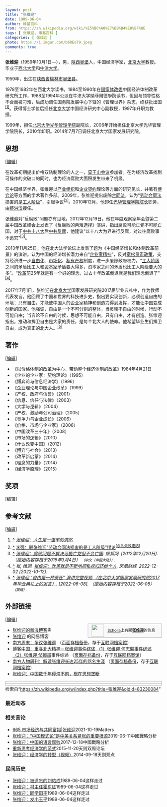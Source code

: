 ```yaml
---
layout: post
title: "张维迎"
date: 1989-06-04
author: 维基百科
from: https://zh.wikipedia.org/wiki/%E5%BC%A0%E7%BB%B4%E8%BF%8E
tags: [ 张维迎, 维基百科 ]
categories: [ 张维迎 ]
photo: https://i.imgur.com/b6REo79.jpeg
comments: true
---
```

<div class="mw-content-ltr mw-parser-output" lang="zh" dir="ltr"><style data-mw-deduplicate="TemplateStyles:r83732082">.mw-parser-output .infobox-subbox{padding:0;border:none;margin:-3px;width:auto;min-width:100%;font-size:100%;clear:none;float:none;background-color:transparent}.mw-parser-output .infobox-3cols-child{margin:auto}.mw-parser-output .infobox .navbar{font-size:100%}body.skin-minerva .mw-parser-output .infobox-header,body.skin-minerva .mw-parser-output .infobox-subheader,body.skin-minerva .mw-parser-output .infobox-above,body.skin-minerva .mw-parser-output .infobox-title,body.skin-minerva .mw-parser-output .infobox-image,body.skin-minerva .mw-parser-output .infobox-full-data,body.skin-minerva .mw-parser-output .infobox-below{text-align:center}@media screen{html.skin-theme-clientpref-night .mw-parser-output .infobox-full-data:not(.notheme)>div:not(.notheme)[style]{background:#1f1f23!important;color:#f8f9fa}@media screen and (prefers-color-scheme:dark){html.skin-theme-clientpref-os .mw-parser-output .infobox-full-data:not(.notheme) div:not(.notheme){background:#1f1f23!important;color:#f8f9fa}}html.skin-theme-clientpref-night .mw-parser-output .infobox td div:not(.notheme)[style]{background:transparent!important;color:var(--color-base,#202122)}@media screen and (prefers-color-scheme:dark){html.skin-theme-clientpref-os .mw-parser-output .infobox td div:not(.notheme)[style]{background:transparent!important;color:var(--color-base,#202122)}}html.skin-theme-clientpref-night .mw-parser-output .infobox td div.NavHead:not(.notheme)[style]{background:transparent!important}}@media screen and (prefers-color-scheme:dark){html.skin-theme-clientpref-os .mw-parser-output .infobox td div.NavHead:not(.notheme)[style]{background:transparent!important}}@media(min-width:640px){body.skin--responsive .mw-parser-output .infobox-table{display:table!important}body.skin--responsive .mw-parser-output .infobox-table>caption{display:table-caption!important}body.skin--responsive .mw-parser-output .infobox-table>tbody{display:table-row-group}body.skin--responsive .mw-parser-output .infobox-table tr{display:table-row!important}body.skin--responsive .mw-parser-output .infobox-table th,body.skin--responsive .mw-parser-output .infobox-table td{padding-left:inherit;padding-right:inherit}}</style>
<p><b>张维迎</b>（1959年10月1日<span class="useeditintro" title="Template:BLP editintro">—</span>），男，<a href="/wiki/%E9%99%95%E8%A5%BF%E7%9C%81" title="陕西省">陕西</a><a href="/wiki/%E5%90%B4%E5%A0%A1%E5%8E%BF" title="吴堡县">吴堡</a>人，中国经济学家，<a href="/wiki/%E5%8C%97%E4%BA%AC%E5%A4%A7%E5%AD%A6" title="北京大学">北京大学</a>教授。毕业于<a href="/wiki/%E8%A5%BF%E5%8C%97%E5%A4%A7%E5%AD%A6_(%E4%B8%AD%E5%9B%BD)" title="西北大学 (中国)">西北大学</a>和<a href="/wiki/%E7%89%9B%E6%B4%A5%E5%A4%A7%E5%AD%A6" title="牛津大学">牛津大学</a>。
</p>
<meta property="mw:PageProp/toc">
<div class="mw-heading mw-heading2"></div>
<p>1959年，出生在<a href="/wiki/%E9%99%95%E8%A5%BF%E7%9C%81" title="陕西省">陕西省</a><a href="/wiki/%E6%A6%86%E6%9E%97%E5%B8%82" title="榆林市">榆林市</a><a href="/wiki/%E5%90%B4%E5%A0%A1%E5%8E%BF" title="吴堡县">吴堡县</a>。
</p><p>1978至1982年在西北大学读书，1984至1990年在<a href="/wiki/%E5%9B%BD%E5%AE%B6%E4%BD%93%E6%94%B9%E5%A7%94" class="mw-redirect" title="国家体改委">国家体改委</a>中国经济体制改革研究所工作，1988至1994年公派在牛津大学納菲爾德學院读书，但因与领导性格不合而被刁难，后成功调任国务院发展中心下辖的《管理世界》杂志，终获批出国<sup id="cite_ref-1" class="reference"><a href="#cite_note-1"><span class="cite-bracket">[</span>1<span class="cite-bracket">]</span></a></sup>。获得博士学位后担任<a href="/wiki/%E5%8C%97%E4%BA%AC%E5%A4%A7%E5%AD%A6" title="北京大学">北京大学</a>中国经济研究中心副教授，1997年升职为教授。
</p><p>1999年，担任<a href="/wiki/%E5%8C%97%E4%BA%AC%E5%A4%A7%E5%AD%A6%E5%85%89%E5%8D%8E%E7%AE%A1%E7%90%86%E5%AD%A6%E9%99%A2" title="北京大学光华管理学院">北京大学光华管理学院</a>副院长，2006年开始担任北京大学光华管理学院院长，2010年卸职。2014年7月7日调任北京大学国家发展研究院。
</p>
<div class="mw-heading mw-heading2"><h2 id="思想"><span id=".E6.80.9D.E6.83.B3"></span>思想</h2><span class="mw-editsection"><span class="mw-editsection-bracket">[</span><a href="/w/index.php?title=%E5%BC%A0%E7%BB%B4%E8%BF%8E&amp;action=edit&amp;section=2" title="编辑章节：思想"><span>编辑</span></a><span class="mw-editsection-bracket">]</span></span></div>
<p>在改革初期提出价格双轨制理论的人之一，<a href="/wiki/%E8%8E%AB%E5%B9%B2%E5%B1%B1%E4%BC%9A%E8%AE%AE" title="莫干山会议">莫干山会议</a>参加者。在为经济改革找到可操作的突破口的同时，也为经济腐败大面积发生带来了机缘。
</p><p>在中国经济学界，张维迎以<a href="/w/index.php?title=%E4%BA%A7%E4%B8%9A%E7%BB%84%E7%BB%87&amp;action=edit&amp;redlink=1" class="new" title="产业组织（页面不存在）">产业组织</a>和<a href="/w/index.php?title=%E4%BC%81%E4%B8%9A%E5%A5%91%E7%BA%A6&amp;action=edit&amp;redlink=1" class="new" title="企业契约（页面不存在）">企业契约</a>理论等方面的研究见长，并著有<a href="/wiki/%E5%8D%9A%E5%BC%88%E8%AE%BA" title="博弈论">博弈论</a>等方面的学术著作多部。2009年，张维迎提出废除<a href="/wiki/%E5%90%88%E5%90%8C%E6%B3%95" class="mw-redirect" title="合同法">合同法</a>，认为“<a href="/wiki/%E5%8A%B3%E5%8A%A8%E5%90%88%E5%90%8C%E6%B3%95" class="mw-redirect" title="劳动合同法">劳动合同法</a>损害的是<a href="/wiki/%E5%B7%A5%E4%BA%BA%E9%98%B6%E7%BA%A7" title="工人阶级">工人阶级</a>”，引起争议<sup id="cite_ref-2" class="reference"><a href="#cite_note-2"><span class="cite-bracket">[</span>2<span class="cite-bracket">]</span></a></sup>。2010年12月，他卸任<a href="/wiki/%E5%85%89%E5%8D%8E%E7%AE%A1%E7%90%86%E5%AD%A6%E9%99%A2" class="mw-redirect" title="光华管理学院">光华管理学院</a><a href="/wiki/%E9%99%A2%E9%95%B7" class="mw-disambig" title="院長">院长</a>职务，由<a href="/wiki/%E8%94%A1%E6%B4%AA%E6%BB%A8" title="蔡洪滨">蔡洪滨</a>接任。
</p><p>张维迎对“反腐败”问题亦有见地，2012年12月19日，他在年度观察家年会暨第二届中国改革峰会上发表了《反腐败的两难选择》演讲，指出腐败可能亡党不可能亡国，对于<a href="/wiki/%E4%B8%AD%E5%85%B1%E5%8D%81%E5%85%AB%E5%A4%A7" class="mw-redirect" title="中共十八大">中共十八大</a>后<a href="/wiki/2012%E5%B9%B4%E4%B8%AD%E5%9B%BD%E5%8F%8D%E8%85%90" class="mw-redirect" title="2012年中国反腐">中共反腐</a>，他建议“以十八大为界进行反腐，对过往腐败事不追究”<sup id="cite_ref-3" class="reference"><a href="#cite_note-3"><span class="cite-bracket">[</span>3<span class="cite-bracket">]</span></a></sup>。
</p><p>2013年11月25日，他在北大法学论坛上发表了题为《中国经济增长和体制改革前景》的演讲。认为中国的经济增长潜力来自“<a href="/wiki/%E4%BC%81%E4%B8%9A%E5%AE%B6%E7%B2%BE%E7%A5%9E" class="mw-redirect" title="企业家精神">企业家精神</a>”，反对<a href="/wiki/%E9%87%8F%E5%8C%96%E5%AF%AC%E9%AC%86" title="量化寬鬆">宽松货币政策</a>，支持经济进一步<a href="/wiki/%E7%BB%8F%E6%B5%8E%E8%87%AA%E7%94%B1%E5%8C%96" title="经济自由化">自由化</a>、<a href="/wiki/%E5%B8%82%E5%9C%BA%E5%8C%96" title="市场化">市场化</a>、<a href="/wiki/%E7%A7%81%E6%9C%89%E8%B2%A1%E7%94%A2%E6%AC%8A" class="mw-redirect" title="私有財產權">私有产权</a>制度，进一步废除政府权力。“<a href="/wiki/%E5%B7%A5%E4%BA%BA%E9%98%B6%E7%BA%A7" title="工人阶级">工人阶级</a>之间的矛盾比工人和<a href="/wiki/%E8%B3%87%E7%94%A2%E9%9A%8E%E7%B4%9A" title="資產階級">资本家</a>矛盾要大得多，资本家之间的矛盾也比工人阶级要大的多”。“<a href="/wiki/%E6%94%B9%E9%9D%A9%E5%BC%80%E6%94%BE" title="改革开放">改革</a>前25年就是有一个好的理念，过去十年改革倒退就是我们理念倒退了”<sup id="cite_ref-4" class="reference"><a href="#cite_note-4"><span class="cite-bracket">[</span>4<span class="cite-bracket">]</span></a></sup>。
</p><p>2017年7月1日，张维迎在<a href="/wiki/%E5%8C%97%E4%BA%AC%E5%A4%A7%E5%AD%A6" title="北京大学">北京大学</a>国家发展研究院2017届毕业典礼中，作为教师代表发言。他回顾了中国和世界的科技进步史，指出要实现创新，必须创造自由的环境；只有自由，才能使中国人的企业家精神和创造力得到发挥，才能让中国变成创新的国家。他强调，自由是一个不可分割的整体，当灵魂不自由的时候，行动不可能自由；当言论不自由的时候，思想不可能自由，只有自由，才有创造。张维迎指出，推动和捍卫自由是大家的责任，是每个北大人的使命。他希望毕业生们捍卫自由，成为真正的北大人。<sup id="cite_ref-5" class="reference"><a href="#cite_note-5"><span class="cite-bracket">[</span>5<span class="cite-bracket">]</span></a></sup>
</p>
<div class="mw-heading mw-heading2"><h2 id="著作"><span id=".E8.91.97.E4.BD.9C"></span>著作</h2><span class="mw-editsection"><span class="mw-editsection-bracket">[</span><a href="/w/index.php?title=%E5%BC%A0%E7%BB%B4%E8%BF%8E&amp;action=edit&amp;section=3" title="编辑章节：著作"><span>编辑</span></a><span class="mw-editsection-bracket">]</span></span></div>
<ul><li>《以价格体制的改革为中心，带动整个经济体制的改革》1984年4月21日</li>
<li>《企业的企业家：契约理论》（1995）</li>
<li>《博弈论与信息经济学》（1996）</li>
<li>《企业理论与中国企业改革》（1999）</li>
<li>《产权、政府与信誉》（2001）</li>
<li>《信息、信任与法律》（2003）</li>
<li>《大学与逻辑》（2004）</li>
<li>《产权、激励与公司治理》（2005）</li>
<li>《竞争力与企业成长》（2006）</li>
<li>《价格、市场与企业家》（2006）</li>
<li>《中国改革三十年》（2008）</li>
<li>《市场的逻辑》（2010）</li>
<li>《什么改变中国》（2012）</li>
<li>《博弈与社会》（2013）</li>
<li>《改革新启蒙》（2014）</li>
<li>《理念的力量》（2014）</li>
<li>《经济学原理》（2015）</li></ul>
<div class="mw-heading mw-heading2"><h2 id="奖项"><span id=".E5.A5.96.E9.A1.B9"></span>奖项</h2><span class="mw-editsection"><span class="mw-editsection-bracket">[</span><a href="/w/index.php?title=%E5%BC%A0%E7%BB%B4%E8%BF%8E&amp;action=edit&amp;section=4" title="编辑章节：奖项"><span>编辑</span></a><span class="mw-editsection-bracket">]</span></span></div>

<div class="mw-heading mw-heading2"><h2 id="参考文献"><span id=".E5.8F.82.E8.80.83.E6.96.87.E7.8C.AE"></span>参考文献</h2><span class="mw-editsection"><span class="mw-editsection-bracket">[</span><a href="/w/index.php?title=%E5%BC%A0%E7%BB%B4%E8%BF%8E&amp;action=edit&amp;section=5" title="编辑章节：参考文献"><span>编辑</span></a><span class="mw-editsection-bracket">]</span></span></div>
<div class="reflist" style="list-style-type: decimal;">
<ol class="references">
<li id="cite_note-1"><span class="mw-cite-backlink"><b><a href="#cite_ref-1">^</a></b></span> <span class="reference-text"><cite class="citation web"><a rel="nofollow" class="external text" href="https://wemp.app/posts/cd34dc59-e4f9-4e45-8fe7-791934b7f891">张维迎：人生是一连串的偶然</a>.</cite><span title="ctx_ver=Z39.88-2004&amp;rfr_id=info%3Asid%2Fzh.wikipedia.org%3A%E5%BC%A0%E7%BB%B4%E8%BF%8E&amp;rft.btitle=%E5%BC%A0%E7%BB%B4%E8%BF%8E%EF%BC%9A%E4%BA%BA%E7%94%9F%E6%98%AF%E4%B8%80%E8%BF%9E%E4%B8%B2%E7%9A%84%E5%81%B6%E7%84%B6&amp;rft.genre=unknown&amp;rft_id=https%3A%2F%2Fwemp.app%2Fposts%2Fcd34dc59-e4f9-4e45-8fe7-791934b7f891&amp;rft_val_fmt=info%3Aofi%2Ffmt%3Akev%3Amtx%3Abook" class="Z3988"><span style="display:none;">&nbsp;</span></span></span>
</li>
<li id="cite_note-2"><span class="mw-cite-backlink"><b><a href="#cite_ref-2">^</a></b></span> <span class="reference-text"><a rel="nofollow" class="external text" href="http://humanities.cn/modules/article/view.article.php?803">李强：驳张维迎"劳动合同法损害的是工人阶级"缪论</a><sup class="noprint Inline-Template"><span style="white-space: nowrap;">[<a href="/wiki/Wikipedia:%E5%A4%B1%E6%95%88%E9%93%BE%E6%8E%A5" title="Wikipedia:失效链接"><span title="自2018年2月失效">永久失效連結</span></a>]</span></sup></span>
</li>
<li id="cite_note-3"><span class="mw-cite-backlink"><b><a href="#cite_ref-3">^</a></b></span> <span class="reference-text"><cite class="citation web"><a rel="nofollow" class="external text" href="https://web.archive.org/web/20160304215902/http://wei.sohu.com/20121220/n361015242.shtml?pvid=tc_news&amp;a=&amp;b=%E5%BC%A0%E7%BB%B4%E8%BF%8E%E5%BB%BA%E8%AE%AE:%E4%BB%A5%E5%8D%81%E5%85%AB%E5%A4%A7%E4%B8%BA%E7%95%8C%E5%8F%8D%E8%85%90%20%E8%BF%87%E5%BE%80%E8%85%90%E8%B4%A5%E4%B8%8D%E8%BF%BD%E7%A9%B6">张维迎：腐败问题不解决可能亡党但不会亡国</a>. 搜狐网.  <span class="reference-accessdate"> [2012年12月20日]</span>. （<a rel="nofollow" class="external text" href="http://wei.sohu.com/20121220/n361015242.shtml?pvid=tc_news&amp;a=&amp;b=%E5%BC%A0%E7%BB%B4%E8%BF%8E%E5%BB%BA%E8%AE%AE%3A%E4%BB%A5%E5%8D%81%E5%85%AB%E5%A4%A7%E4%B8%BA%E7%95%8C%E5%8F%8D%E8%85%90%20%E8%BF%87%E5%BE%80%E8%85%90%E8%B4%A5%E4%B8%8D%E8%BF%BD%E7%A9%B6">原始内容</a>存档于2016年3月4日） <span style="font-family: sans-serif; cursor: default; color:var(--color-subtle, #54595d); font-size: 0.8em; bottom: 0.1em; font-weight: bold;" title="连接到中文（中国大陆）网页">（中文（中国大陆））</span>.</cite><span title="ctx_ver=Z39.88-2004&amp;rfr_id=info%3Asid%2Fzh.wikipedia.org%3A%E5%BC%A0%E7%BB%B4%E8%BF%8E&amp;rft.btitle=%E5%BC%A0%E7%BB%B4%E8%BF%8E%EF%BC%9A%E8%85%90%E8%B4%A5%E9%97%AE%E9%A2%98%E4%B8%8D%E8%A7%A3%E5%86%B3%E5%8F%AF%E8%83%BD%E4%BA%A1%E5%85%9A%E4%BD%86%E4%B8%8D%E4%BC%9A%E4%BA%A1%E5%9B%BD&amp;rft.genre=unknown&amp;rft.pub=%E6%90%9C%E7%8B%90%E7%BD%91&amp;rft_id=http%3A%2F%2Fwei.sohu.com%2F20121220%2Fn361015242.shtml%3Fpvid%3Dtc_news%26a%3D%26b%3D%25E5%25BC%25A0%25E7%25BB%25B4%25E8%25BF%258E%25E5%25BB%25BA%25E8%25AE%25AE%253A%25E4%25BB%25A5%25E5%258D%2581%25E5%2585%25AB%25E5%25A4%25A7%25E4%25B8%25BA%25E7%2595%258C%25E5%258F%258D%25E8%2585%2590%2520%25E8%25BF%2587%25E5%25BE%2580%25E8%2585%2590%25E8%25B4%25A5%25E4%25B8%258D%25E8%25BF%25BD%25E7%25A9%25B6&amp;rft_val_fmt=info%3Aofi%2Ffmt%3Akev%3Amtx%3Abook" class="Z3988"><span style="display:none;">&nbsp;</span></span></span>
</li>
<li id="cite_note-4"><span class="mw-cite-backlink"><b><a href="#cite_ref-4">^</a></b></span> <span class="reference-text"><cite class="citation web">张, 维迎. <a rel="nofollow" class="external text" href="https://finance.ifeng.com/news/special/zhangweiyingpl/">张维迎：改革就是不断地把私权归还给个人</a>. 凤凰财经. 2022-12-02 <span class="reference-accessdate"> [<span class="nowrap">2022-10-12</span>]</span>.</cite><span title="ctx_ver=Z39.88-2004&amp;rfr_id=info%3Asid%2Fzh.wikipedia.org%3A%E5%BC%A0%E7%BB%B4%E8%BF%8E&amp;rft.atitle=%E5%BC%A0%E7%BB%B4%E8%BF%8E%EF%BC%9A%E6%94%B9%E9%9D%A9%E5%B0%B1%E6%98%AF%E4%B8%8D%E6%96%AD%E5%9C%B0%E6%8A%8A%E7%A7%81%E6%9D%83%E5%BD%92%E8%BF%98%E7%BB%99%E4%B8%AA%E4%BA%BA&amp;rft.aufirst=%E7%BB%B4%E8%BF%8E&amp;rft.aulast=%E5%BC%A0&amp;rft.date=2022-12-02&amp;rft.genre=unknown&amp;rft.jtitle=%E5%87%A4%E5%87%B0%E8%B4%A2%E7%BB%8F&amp;rft_id=https%3A%2F%2Ffinance.ifeng.com%2Fnews%2Fspecial%2Fzhangweiyingpl%2F&amp;rft_val_fmt=info%3Aofi%2Ffmt%3Akev%3Amtx%3Ajournal" class="Z3988"><span style="display:none;">&nbsp;</span></span></span>
</li>
<li id="cite_note-5"><span class="mw-cite-backlink"><b><a href="#cite_ref-5">^</a></b></span> <span class="reference-text"><cite class="citation web"><a rel="nofollow" class="external text" href="https://web.archive.org/web/20220608015634/https://www.youtube.com/watch?v=P8FRqN2UZoM&amp;t=21s">张维迎 “自由是一种责任” 演讲完整视频 （在北京大学国家发展研究院2017年毕业典礼上的发言）</a>.  <span class="reference-accessdate"> [<span class="nowrap">2022-06-08</span>]</span>. （<a rel="nofollow" class="external text" href="https://www.youtube.com/watch?v=P8FRqN2UZoM&amp;t=21s">原始内容</a>存档于2022-06-08） <span style="font-family: sans-serif; cursor: default; color:var(--color-subtle, #54595d); font-size: 0.8em; bottom: 0.1em; font-weight: bold;" title="连接到英语网页">（英语）</span>.</cite><span title="ctx_ver=Z39.88-2004&amp;rfr_id=info%3Asid%2Fzh.wikipedia.org%3A%E5%BC%A0%E7%BB%B4%E8%BF%8E&amp;rft.btitle=%E5%BC%A0%E7%BB%B4%E8%BF%8E+%E2%80%9C%E8%87%AA%E7%94%B1%E6%98%AF%E4%B8%80%E7%A7%8D%E8%B4%A3%E4%BB%BB%E2%80%9D+%E6%BC%94%E8%AE%B2%E5%AE%8C%E6%95%B4%E8%A7%86%E9%A2%91+%EF%BC%88%E5%9C%A8%E5%8C%97%E4%BA%AC%E5%A4%A7%E5%AD%A6%E5%9B%BD%E5%AE%B6%E5%8F%91%E5%B1%95%E7%A0%94%E7%A9%B6%E9%99%A22017%E5%B9%B4%E6%AF%95%E4%B8%9A%E5%85%B8%E7%A4%BC%E4%B8%8A%E7%9A%84%E5%8F%91%E8%A8%80%EF%BC%89&amp;rft.genre=unknown&amp;rft_id=https%3A%2F%2Fwww.youtube.com%2Fwatch%3Fv%3DP8FRqN2UZoM%26t%3D21s&amp;rft_val_fmt=info%3Aofi%2Ffmt%3Akev%3Amtx%3Abook" class="Z3988"><span style="display:none;">&nbsp;</span></span></span>
</li>
</ol></div>
<div class="mw-heading mw-heading2"><h2 id="外部链接"><span id=".E5.A4.96.E9.83.A8.E9.93.BE.E6.8E.A5"></span>外部链接</h2><span class="mw-editsection"><span class="mw-editsection-bracket">[</span><a href="/w/index.php?title=%E5%BC%A0%E7%BB%B4%E8%BF%8E&amp;action=edit&amp;section=6" title="编辑章节：外部链接"><span>编辑</span></a><span class="mw-editsection-bracket">]</span></span></div>
<style data-mw-deduplicate="TemplateStyles:r82655521">.mw-parser-output .side-box{margin:4px 0;box-sizing:border-box;border:1px solid #aaa;font-size:88%;line-height:1.25em;background-color:#f9f9f9;display:flow-root}.mw-parser-output .side-box-abovebelow,.mw-parser-output .side-box-text{padding:0.25em 0.9em}.mw-parser-output .side-box-image{padding:2px 0 2px 0.9em;text-align:center}.mw-parser-output .side-box-imageright{padding:2px 0.9em 2px 0;text-align:center}@media(min-width:500px){.mw-parser-output .side-box-flex{display:flex;align-items:center}.mw-parser-output .side-box-text{flex:1}}@media(min-width:720px){.mw-parser-output .side-box{width:238px}.mw-parser-output .side-box-right{clear:right;float:right;margin-left:1em}.mw-parser-output .side-box-left{margin-right:1em}}</style><div class="side-box metadata side-box-right"><style data-mw-deduplicate="TemplateStyles:r82655520">.mw-parser-output .plainlist ol,.mw-parser-output .plainlist ul{line-height:inherit;list-style:none;margin:0;padding:0}.mw-parser-output .plainlist ol li,.mw-parser-output .plainlist ul li{margin-bottom:0}</style>
<div class="side-box-flex">
<div class="side-box-image"><span class="noviewer" typeof="mw:File"><span><img alt="" src="//upload.wikimedia.org/wikipedia/commons/thumb/3/32/Scholia_logo.svg/40px-Scholia_logo.svg.png" decoding="async" width="40" height="39" class="mw-file-element" srcset="//upload.wikimedia.org/wikipedia/commons/thumb/3/32/Scholia_logo.svg/60px-Scholia_logo.svg.png 1.5x, //upload.wikimedia.org/wikipedia/commons/thumb/3/32/Scholia_logo.svg/80px-Scholia_logo.svg.png 2x" data-file-width="107" data-file-height="104"></span></span></div>
<div class="side-box-text plainlist"><a href="https://www.wikidata.org/wiki/Wikidata:Scholia/zh" class="extiw" title="d:Wikidata:Scholia/zh">Scholia</a>上有關<b><a href="https://iw.toolforge.org/scholia/author/Q700999" class="extiw" title="toolforge:scholia/author/Q700999">张维迎</a></b>的信息</div></div>
</div>
<ul><li><a rel="nofollow" class="external text" href="http://blog.sina.com.cn/zhangweiyingblog">张维迎的新浪博客</a><span class="skin-invert" typeof="mw:File"><span title="需註冊"><img alt="需註冊" src="//upload.wikimedia.org/wikipedia/commons/thumb/d/d6/Lock-gray-alt-2.svg/10px-Lock-gray-alt-2.svg.png" decoding="async" width="10" height="16" class="mw-file-element" srcset="//upload.wikimedia.org/wikipedia/commons/thumb/d/d6/Lock-gray-alt-2.svg/15px-Lock-gray-alt-2.svg.png 1.5x, //upload.wikimedia.org/wikipedia/commons/thumb/d/d6/Lock-gray-alt-2.svg/20px-Lock-gray-alt-2.svg.png 2x" data-file-width="512" data-file-height="813"></span></span></li>
<li><a rel="nofollow" class="external text" href="https://web.archive.org/web/20120717042102/http://zhangweiyingblog.blog.163.com/">张维迎</a> 的网易博客</li>
<li><a rel="nofollow" class="external text" href="http://news.sina.com.cn/c/2007-11-29/100614413374.shtml">南方周末：争议张维迎</a> （<a rel="nofollow" class="external text" href="//web.archive.org/web/20200413104036/http://news.sina.com.cn/c/2007-11-29/100614413374.shtml">页面存档备份</a>，存于<a href="/wiki/%E4%BA%92%E8%81%94%E7%BD%91%E6%A1%A3%E6%A1%88%E9%A6%86" title="互联网档案馆">互联网档案馆</a>）</li>
<li><a rel="nofollow" class="external text" href="http://www.nanfangdaily.com.cn/zm/20060817/xw/zy/200608170032.asp">博客中国：重寻北大精神－张维迎事件综述 （1）张维迎 何志毅事件综述 （2）张维迎 </a><a href="/wiki/%E9%82%B9%E6%81%92%E7%94%AB" title="邹恒甫">邹恒甫</a>事件综述 （<a rel="nofollow" class="external text" href="//web.archive.org/web/20070930202433/http://www.nanfangdaily.com.cn/zm/20060817/xw/zy/200608170032.asp">页面存档备份</a>，存于<a href="/wiki/%E4%BA%92%E8%81%94%E7%BD%91%E6%A1%A3%E6%A1%88%E9%A6%86" title="互联网档案馆">互联网档案馆</a>）</li>
<li><a rel="nofollow" class="external text" href="http://news.sina.com.cn/c/2007-07-13/152413441021.shtml">南方人物周刊：解读张维迎长达25年的骂名生涯</a> （<a rel="nofollow" class="external text" href="//web.archive.org/web/20210224151729/http://news.sina.com.cn/c/2007-07-13/152413441021.shtml">页面存档备份</a>，存于<a href="/wiki/%E4%BA%92%E8%81%94%E7%BD%91%E6%A1%A3%E6%A1%88%E9%A6%86" title="互联网档案馆">互联网档案馆</a>）</li>
<li><a rel="nofollow" class="external text" href="http://www.rfi.fr/cn/首页/20150126-张维迎：中国数千年停滞不前，根在思想垄断">张维迎：中国数千年停滞不前，根在思想垄断</a></li></ul>
<div class="navbox-styles"><style data-mw-deduplicate="TemplateStyles:r84265675">.mw-parser-output .hlist dl,.mw-parser-output .hlist ol,.mw-parser-output .hlist ul{margin:0;padding:0}.mw-parser-output .hlist dd,.mw-parser-output .hlist dt,.mw-parser-output .hlist li{margin:0;display:inline}.mw-parser-output .hlist.inline,.mw-parser-output .hlist.inline dl,.mw-parser-output .hlist.inline ol,.mw-parser-output .hlist.inline ul,.mw-parser-output .hlist dl dl,.mw-parser-output .hlist dl ol,.mw-parser-output .hlist dl ul,.mw-parser-output .hlist ol dl,.mw-parser-output .hlist ol ol,.mw-parser-output .hlist ol ul,.mw-parser-output .hlist ul dl,.mw-parser-output .hlist ul ol,.mw-parser-output .hlist ul ul{display:inline}.mw-parser-output .hlist .mw-empty-li{display:none}.mw-parser-output .hlist dt::after{content:" :"}.mw-parser-output .hlist dd::after,.mw-parser-output .hlist li::after{content:" · ";font-weight:bold}.mw-parser-output .hlist-pipe dd::after,.mw-parser-output .hlist-pipe li::after{content:" | ";font-weight:normal}.mw-parser-output .hlist-hyphen dd::after,.mw-parser-output .hlist-hyphen li::after{content:" - ";font-weight:normal}.mw-parser-output .hlist-comma dd::after,.mw-parser-output .hlist-comma li::after{content:"、";font-weight:normal}.mw-parser-output .hlist dd:last-child::after,.mw-parser-output .hlist dt:last-child::after,.mw-parser-output .hlist li:last-child::after{content:none}.mw-parser-output .hlist ol{counter-reset:listitem}.mw-parser-output .hlist ol>li{counter-increment:listitem}.mw-parser-output .hlist ol>li::before{content:" "counter(listitem)"\a0 "}.mw-parser-output .hlist dd ol>li:first-child::before,.mw-parser-output .hlist dt ol>li:first-child::before,.mw-parser-output .hlist li ol>li:first-child::before{content:"（"counter(listitem)"\a0 "}.mw-parser-output ul.cslist,.mw-parser-output ul.sslist{margin:0;padding:0;display:inline-block;list-style:none}.mw-parser-output .cslist li,.mw-parser-output .sslist li{margin:0;display:inline-block}.mw-parser-output .cslist li::after{content:"，"}.mw-parser-output .sslist li::after{content:"；"}.mw-parser-output .cslist li:last-child::after,.mw-parser-output .sslist li:last-child::after{content:none}</style><style data-mw-deduplicate="TemplateStyles:r84261037">.mw-parser-output .navbox{box-sizing:border-box;border:1px solid #a2a9b1;width:100%;clear:both;font-size:88%;text-align:center;padding:1px;margin:1em auto 0}.mw-parser-output .navbox .navbox{margin-top:0}.mw-parser-output .navbox+.navbox,.mw-parser-output .navbox+.navbox-styles+.navbox{margin-top:-1px}.mw-parser-output .navbox-inner,.mw-parser-output .navbox-subgroup{width:100%}.mw-parser-output .navbox-group,.mw-parser-output .navbox-title,.mw-parser-output .navbox-abovebelow{text-align:center;padding-left:1em;padding-right:1em}.mw-parser-output .navbox-group{white-space:nowrap;text-align:right}.mw-parser-output .navbox,.mw-parser-output .navbox-subgroup{background-color:#fdfdfd}.mw-parser-output .navbox-list{border-color:#fdfdfd}.mw-parser-output .navbox-list-with-group{text-align:left;border-left-width:2px;border-left-style:solid}.mw-parser-output tr+tr>.navbox-abovebelow,.mw-parser-output tr+tr>.navbox-group,.mw-parser-output tr+tr>.navbox-image,.mw-parser-output tr+tr>.navbox-list{border-top:2px solid #fdfdfd}.mw-parser-output .navbox-title{background-color:#ccf;position:relative}.mw-parser-output .navbox-abovebelow,.mw-parser-output .navbox-group,.mw-parser-output .navbox-subgroup .navbox-title{background-color:#ddf}.mw-parser-output .navbox-subgroup .navbox-group,.mw-parser-output .navbox-subgroup .navbox-abovebelow{background-color:#e6e6ff}.mw-parser-output .navbox-even{background-color:#f7f7f7}.mw-parser-output .navbox-odd{background-color:transparent}.mw-parser-output .navbox .hlist td dl,.mw-parser-output .navbox .hlist td ol,.mw-parser-output .navbox .hlist td ul,.mw-parser-output .navbox td.hlist dl,.mw-parser-output .navbox td.hlist ol,.mw-parser-output .navbox td.hlist ul{padding:0.125em 0}.mw-parser-output .navbox .navbar{display:block;font-size:100%}.mw-parser-output .navbox-title .navbar{float:left;text-align:left;margin-right:0.5em;width:auto;padding-left:0.2em;position:absolute;left:1em}.mw-parser-output .navbox .mw-collapsible-toggle{margin-left:0.5em;position:absolute;right:1em}body.skin--responsive .mw-parser-output .navbox-image img{max-width:none!important}@media print{body.ns-0 .mw-parser-output .navbox{display:none!important}}</style></div><div role="navigation" class="navbox" aria-labelledby="国务院学位委员会第六届学科评议组·应用经济学评议组" style="padding:3px"></div>
<div class="navbox-styles"><link rel="mw-deduplicated-inline-style" href="mw-data:TemplateStyles:r84265675"><link rel="mw-deduplicated-inline-style" href="mw-data:TemplateStyles:r84261037"></div><div role="navigation" class="navbox authority-control" aria-labelledby="-&amp;#123;zh-cn:规范控制;zh-tw:權威控制;&amp;#125;--&amp;#123;zh-cn:数据库;zh-tw:資料庫&amp;#125;-_frameless&amp;#124;text-top&amp;#124;10px&amp;#124;alt=編輯維基數據鏈接&amp;#124;link=https&amp;#58;//www.wikidata.org/wiki/Q700999#identifiers&amp;#124;class=noprint&amp;#124;編輯維基數據鏈接" style="padding:3px"></div>
<!-- 
NewPP limit report
Parsed by mw‐web.codfw.main‐7b75595666‐fzcrv
Cached time: 20250111153424
Cache expiry: 2592000
Reduced expiry: false
Complications: [show‐toc]
CPU time usage: 0.501 seconds
Real time usage: 0.763 seconds
Preprocessor visited node count: 3800/1000000
Post‐expand include size: 48966/2097152 bytes
Template argument size: 5703/2097152 bytes
Highest expansion depth: 20/100
Expensive parser function count: 15/500
Unstrip recursion depth: 0/20
Unstrip post‐expand size: 22775/5000000 bytes
Lua time usage: 0.241/10.000 seconds
Lua memory usage: 4733300/52428800 bytes
Number of Wikibase entities loaded: 1/400
-->
<!--
Transclusion expansion time report (%,ms,calls,template)
100.00%  639.961      1 -total
 32.42%  207.503      1 Template:Infobox_person
 23.81%  152.344      1 Template:Reflist
 23.52%  150.541      1 Template:Infobox_person/core
 19.65%  125.730      1 Template:Infobox
 14.22%   91.029      1 Template:国务院学位委员会第六届学科评议组/应用经济学
 13.49%   86.354      1 Template:Navbox
 12.56%   80.348      4 Template:Cite_web
 10.34%   66.174      1 Template:Scholia
  9.70%   62.093      1 Template:Dead_link
-->

<!-- Saved in parser cache with key zhwiki:pcache:428564:|#|:idhash:canonical!zh and timestamp 20250111153424 and revision id 83230084. Rendering was triggered because: page-view
 -->
</div><!--esi <esi:include src="/esitest-fa8a495983347898/content" /> --><noscript><img src="https://login.wikimedia.org/wiki/Special:CentralAutoLogin/start?useformat=desktop&amp;type=1x1&amp;usesul3=0" alt="" width="1" height="1" style="border: none; position: absolute;"></noscript>
<div class="printfooter" data-nosnippet="">检索自“<a dir="ltr" href="https://zh.wikipedia.org/w/index.php?title=张维迎&amp;oldid=83230084">https://zh.wikipedia.org/w/index.php?title=张维迎&amp;oldid=83230084</a>”</div><div id="recent-news"><h3>最近动态</h3><ul></ul></div><div id="open-opinion"><h3>相关言论</h3><ul><li><a href="https://nodebe4.github.io/opinion/2021-10-19/665-%E5%B8%82%E5%9C%BA%E7%BB%8F%E6%B5%8E%E4%B8%8E%E5%85%B1%E5%90%8C%E5%AF%8C%E8%A3%95-%E5%BC%A0%E7%BB%B4%E8%BF%8E/" title="野兽爱智慧">665 市场经济与共同富裕|张维迎</a><time>2021-10-19</time><a class="tag">Matters</a></li>
<li><a href="https://nodebe4.github.io/opinion/2019-06-11/%E5%BC%A0%E7%BB%B4%E8%BF%8E-%E4%B8%AD%E5%9B%BD%E6%A8%A1%E5%BC%8F%E8%AE%BA-%E6%98%AF%E4%B8%AD%E7%BE%8E%E5%85%B3%E7%B3%BB%E7%B4%A7%E5%BC%A0%E7%9A%84%E9%87%8D%E8%A6%81%E6%A0%B9%E6%BA%90/" title="张维迎">张维迎：“中国模式论”是中美关系紧张的重要根源</a><time>2019-06-11</time><a class="tag">中國戰略分析</a></li>
<li><a href="https://nodebe4.github.io/opinion/2017-12-18/%E5%BC%A0%E7%BB%B4%E8%BF%8E-%E4%B8%AD%E5%9B%BD%E7%9A%84%E8%AF%AD%E8%A8%80%E8%85%90%E8%B4%A5/" title="张维迎">张维迎：中国的语言腐败</a><time>2017-12-18</time><a class="tag">中國戰略分析</a></li>
<li><a href="https://nodebe4.github.io/opinion/2015-11-20/%E9%87%8D%E6%96%B0%E6%80%9D%E8%80%83%E7%BB%8F%E6%B5%8E%E5%AD%A6%E7%9A%84%E8%8C%83%E5%BC%8F/" title="张维迎">重新思考经济学的范式</a><time>2015-11-20</time><a class="tag">天则双周论坛</a></li>
<li><a href="https://nodebe4.github.io/opinion/2014-09-18/%E5%BC%A0%E7%BB%B4%E8%BF%8E-%E7%BB%8F%E6%B5%8E%E5%AD%A6%E7%9A%84%E8%BD%AC%E5%9E%8B-%E8%A7%86%E9%A2%91/" title="张维迎">张维迎：经济学的转型（视频）</a><time>2014-09-18</time><a class="tag">天则观点</a></li>
</ul></div><div id="mjls-record"><h3>民间历史</h3><ul><li><a href="https://nodebe4.github.io/mjlsh/1989-06-04/%E5%BC%A0%E7%BB%B4%E8%BF%8E-%E8%A2%AB%E9%81%97%E5%BF%98%E7%9A%84%E5%88%98%E4%BD%91%E6%88%90/" title="张维迎">张维迎：被遗忘的刘佑成</a><time>1989-06-04</time><a class="tag">这样走过</a></li>
<li><a href="https://nodebe4.github.io/mjlsh/1989-06-04/%E5%BC%A0%E7%BB%B4%E8%BF%8E-%E6%9D%91%E4%B8%BB%E4%BB%BB%E9%9C%8D%E4%B8%9C%E5%BE%81/" title="张维迎">张维迎：村主任霍东征</a><time>1989-06-04</time><a class="tag">这样走过</a></li>
<li><a href="https://nodebe4.github.io/mjlsh/1989-06-04/%E5%BC%A0%E7%BB%B4%E8%BF%8E-%E5%90%8C%E5%AD%A6%E7%94%B0%E4%B8%B0/" title="张维迎">张维迎：同学田丰</a><time>1989-06-04</time><a class="tag">这样走过</a></li>
<li><a href="https://nodebe4.github.io/mjlsh/1989-06-04/%E5%BC%A0%E7%BB%B4%E8%BF%8E-%E5%8F%91%E5%B0%8F%E7%8E%89%E5%B9%B3/" title="张维迎">张维迎：发小玉平</a><time>1989-06-04</time><a class="tag">这样走过</a></li>
</ul></div>